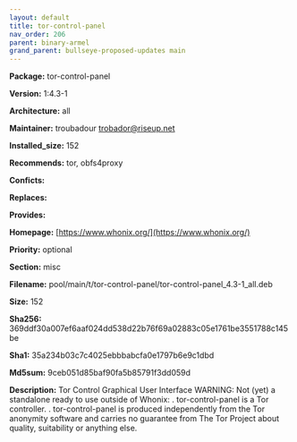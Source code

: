 ```yaml
---
layout: default
title: tor-control-panel
nav_order: 206
parent: binary-armel
grand_parent: bullseye-proposed-updates main
---
```


**Package:** tor-control-panel

**Version:** 1:4.3-1

**Architecture:**  all

**Maintainer:**  troubadour <trobador@riseup.net>

**Installed_size:**  152

**Recommends:**  tor, obfs4proxy

**Conficts:**  

**Replaces:**  

**Provides:**  

**Homepage:**  [https://www.whonix.org/](https://www.whonix.org/)

**Priority:**  optional

**Section:** misc

**Filename:**  pool/main/t/tor-control-panel/tor-control-panel_4.3-1_all.deb

**Size:**  152

**Sha256:**  369ddf30a007ef6aaf024dd538d22b76f69a02883c05e1761be3551788c145be

**Sha1:**  35a234b03c7c4025ebbbabcfa0e1797b6e9c1dbd

**Md5sum:**  9ceb051d85baf90fa5b85791f3dd059d

**Description:** Tor Control Graphical User Interface
 WARNING: Not (yet) a standalone ready to use outside of Whonix:
 .
 tor-control-panel is a Tor controller.
 .
 tor-control-panel is produced independently from the Tor anonymity
 software and carries no guarantee from The Tor Project about quality,
 suitability or anything else.


